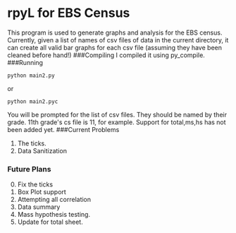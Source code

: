 rpyL for EBS Census
====
This program is used to generate graphs and analysis for the EBS census. Currently, given a list of names of csv files of data in the current directory, it can create all valid bar graphs for each csv file (assuming they have been cleaned before hand!)
###Compiling
I compiled it using py_compile.
###Running
```
python main2.py
```
or
```
python main2.pyc
```
You will be prompted for the list of csv files. They should be named by their grade. 11th grade's cs file is 11, for example. Support for total,ms,hs has not been added yet.
###Current Problems
1. The ticks.
2. Data Sanitization  
### Future Plans
0. Fix the ticks
1. Box Plot support
2. Attempting all correlation
3. Data summary
4. Mass hypothesis testing.
5. Update for total sheet.

